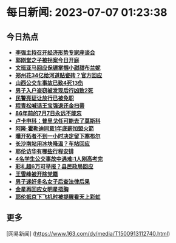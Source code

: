 
# 每日新闻: 2023-07-07 01:23:38
## 今日热点

- **[李强主持召开经济形势专家座谈会](https://www.163.com/search?keyword=%E6%9D%8E%E5%BC%BA%E4%B8%BB%E6%8C%81%E5%8F%AC%E5%BC%80%E7%BB%8F%E6%B5%8E%E5%BD%A2%E5%8A%BF%E4%B8%93%E5%AE%B6%E5%BA%A7%E8%B0%88%E4%BC%9A)**
- **[郭刚堂之子被拐案今日开庭](https://www.163.com/search?keyword=%E9%83%AD%E5%88%9A%E5%A0%82%E4%B9%8B%E5%AD%90%E8%A2%AB%E6%8B%90%E6%A1%88%E4%BB%8A%E6%97%A5%E5%BC%80%E5%BA%AD)**
- **[文班亚马回应保镖掌掴小甜甜布兰妮](https://www.163.com/search?keyword=%E6%96%87%E7%8F%AD%E4%BA%9A%E9%A9%AC%E5%9B%9E%E5%BA%94%E4%BF%9D%E9%95%96%E6%8E%8C%E6%8E%B4%E5%B0%8F%E7%94%9C%E7%94%9C%E5%B8%83%E5%85%B0%E5%A6%AE)**
- **[郑州花34亿给河道贴瓷砖？官方回应](https://www.163.com/search?keyword=%E9%83%91%E5%B7%9E%E8%8A%B134%E4%BA%BF%E7%BB%99%E6%B2%B3%E9%81%93%E8%B4%B4%E7%93%B7%E7%A0%96%EF%BC%9F%E5%AE%98%E6%96%B9%E5%9B%9E%E5%BA%94)**
- **[山西公交车事故已致4死13伤](https://www.163.com/search?keyword=%E5%B1%B1%E8%A5%BF%E5%85%AC%E4%BA%A4%E8%BD%A6%E4%BA%8B%E6%95%85%E5%B7%B2%E8%87%B44%E6%AD%BB13%E4%BC%A4)**
- **[男子入户盗窃被发现后行凶致2死](https://www.163.com/search?keyword=%E7%94%B7%E5%AD%90%E5%85%A5%E6%88%B7%E7%9B%97%E7%AA%83%E8%A2%AB%E5%8F%91%E7%8E%B0%E5%90%8E%E8%A1%8C%E5%87%B6%E8%87%B42%E6%AD%BB)**
- **[民警亮证让放行已被免职](https://www.163.com/search?keyword=%E6%B0%91%E8%AD%A6%E4%BA%AE%E8%AF%81%E8%AE%A9%E6%94%BE%E8%A1%8C%E5%B7%B2%E8%A2%AB%E5%85%8D%E8%81%8C)**
- **[程青松喊话王宝强退还金扫帚](https://www.163.com/search?keyword=%E7%A8%8B%E9%9D%92%E6%9D%BE%E5%96%8A%E8%AF%9D%E7%8E%8B%E5%AE%9D%E5%BC%BA%E9%80%80%E8%BF%98%E9%87%91%E6%89%AB%E5%B8%9A)**
- **[86年前的7月7日永远不能忘](https://www.163.com/search?keyword=86%E5%B9%B4%E5%89%8D%E7%9A%847%E6%9C%887%E6%97%A5%E6%B0%B8%E8%BF%9C%E4%B8%8D%E8%83%BD%E5%BF%98)**
- **[卢卡申科：普里戈任可能去了莫斯科](https://www.163.com/search?keyword=%E5%8D%A2%E5%8D%A1%E7%94%B3%E7%A7%91%EF%BC%9A%E6%99%AE%E9%87%8C%E6%88%88%E4%BB%BB%E5%8F%AF%E8%83%BD%E5%8E%BB%E4%BA%86%E8%8E%AB%E6%96%AF%E7%A7%91)**
- **[阿隆·霍勒迪同意1年底薪加盟火箭](https://www.163.com/search?keyword=%E9%98%BF%E9%9A%86%C2%B7%E9%9C%8D%E5%8B%92%E8%BF%AA%E5%90%8C%E6%84%8F1%E5%B9%B4%E5%BA%95%E8%96%AA%E5%8A%A0%E7%9B%9F%E7%81%AB%E7%AE%AD)**
- **[曝开拓者不到一小时决定留下塞布尔](https://www.163.com/search?keyword=%E6%9B%9D%E5%BC%80%E6%8B%93%E8%80%85%E4%B8%8D%E5%88%B0%E4%B8%80%E5%B0%8F%E6%97%B6%E5%86%B3%E5%AE%9A%E7%95%99%E4%B8%8B%E5%A1%9E%E5%B8%83%E5%B0%94)**
- **[长沙南站用冰块降温？车站回应](https://www.163.com/search?keyword=%E9%95%BF%E6%B2%99%E5%8D%97%E7%AB%99%E7%94%A8%E5%86%B0%E5%9D%97%E9%99%8D%E6%B8%A9%EF%BC%9F%E8%BD%A6%E7%AB%99%E5%9B%9E%E5%BA%94)**
- **[耶伦访华有哪些行程安排](https://www.163.com/search?keyword=%E8%80%B6%E4%BC%A6%E8%AE%BF%E5%8D%8E%E6%9C%89%E5%93%AA%E4%BA%9B%E8%A1%8C%E7%A8%8B%E5%AE%89%E6%8E%92)**
- **[4名学生公交事故中遇难:1人刚高考完](https://www.163.com/search?keyword=4%E5%90%8D%E5%AD%A6%E7%94%9F%E5%85%AC%E4%BA%A4%E4%BA%8B%E6%95%85%E4%B8%AD%E9%81%87%E9%9A%BE+1%E4%BA%BA%E5%88%9A%E9%AB%98%E8%80%83%E5%AE%8C)**
- **[彩礼超6万可举报？县民政局回应](https://www.163.com/search?keyword=%E5%BD%A9%E7%A4%BC%E8%B6%856%E4%B8%87%E5%8F%AF%E4%B8%BE%E6%8A%A5%EF%BC%9F%E5%8E%BF%E6%B0%91%E6%94%BF%E5%B1%80%E5%9B%9E%E5%BA%94)**
- **[王雪峰被开除党籍](https://www.163.com/search?keyword=%E7%8E%8B%E9%9B%AA%E5%B3%B0%E8%A2%AB%E5%BC%80%E9%99%A4%E5%85%9A%E7%B1%8D)**
- **[男子迷奸多名女子后查法律后果](https://www.163.com/search?keyword=%E7%94%B7%E5%AD%90%E8%BF%B7%E5%A5%B8%E5%A4%9A%E5%90%8D%E5%A5%B3%E5%AD%90%E5%90%8E%E6%9F%A5%E6%B3%95%E5%BE%8B%E5%90%8E%E6%9E%9C)**
- **[金星再回应女明星捂胸](https://www.163.com/search?keyword=%E9%87%91%E6%98%9F%E5%86%8D%E5%9B%9E%E5%BA%94%E5%A5%B3%E6%98%8E%E6%98%9F%E6%8D%82%E8%83%B8)**
- **[耶伦抵京下飞机时被提醒看天上彩虹](https://www.163.com/search?keyword=%E8%80%B6%E4%BC%A6%E6%8A%B5%E4%BA%AC%E4%B8%8B%E9%A3%9E%E6%9C%BA%E6%97%B6%E8%A2%AB%E6%8F%90%E9%86%92%E7%9C%8B%E5%A4%A9%E4%B8%8A%E5%BD%A9%E8%99%B9)**

## 更多
[网易新闻] (https://www.163.com/dy/media/T1500913112740.html)
